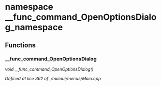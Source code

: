# namespace __func_command_OpenOptionsDialog_namespace



## Functions

### __func_command_OpenOptionsDialog

*void __func_command_OpenOptionsDialog()*

*Defined at line 362 of ./mainui/menus/Main.cpp*



